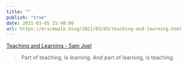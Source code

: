 ```yaml
---
title: ""
publish: "true"
date: 2021-03-05 15:48:00
url: https://ericmwalk.blog/2021/03/05/teaching-and-learning.html
---
```


[Teaching and Learning - 5am Joel](http://5amjoel.com/teaching-and-learning-%F0%9F%A4%B2/)
> Part of teaching, is learning.
> And part of learning, is teaching.